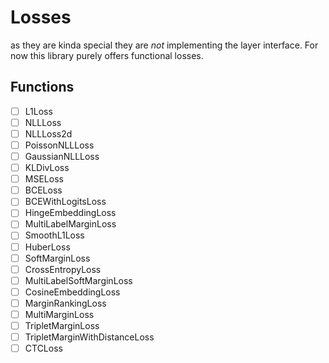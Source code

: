 # Losses

as they are kinda special they are *not* implementing the layer interface.
For now this library purely offers functional losses.

## Functions

- [ ] L1Loss
- [ ] NLLLoss
- [ ] NLLLoss2d
- [ ] PoissonNLLLoss
- [ ] GaussianNLLLoss
- [ ] KLDivLoss
- [ ] MSELoss
- [ ] BCELoss
- [ ] BCEWithLogitsLoss
- [ ] HingeEmbeddingLoss
- [ ] MultiLabelMarginLoss
- [ ] SmoothL1Loss
- [ ] HuberLoss
- [ ] SoftMarginLoss
- [ ] CrossEntropyLoss
- [ ] MultiLabelSoftMarginLoss
- [ ] CosineEmbeddingLoss
- [ ] MarginRankingLoss
- [ ] MultiMarginLoss
- [ ] TripletMarginLoss
- [ ] TripletMarginWithDistanceLoss
- [ ] CTCLoss
